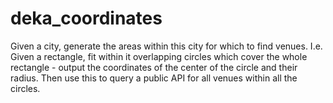 # deka_coordinates
Given a city, generate the areas within this city for which to find venues. I.e. Given a rectangle, fit within it overlapping circles which cover the whole rectangle - output the coordinates of the center of the circle and their radius. Then use this to query a public API for all venues within all the circles.

